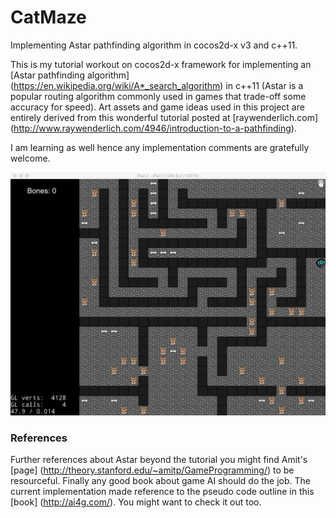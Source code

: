 # CatMaze
Implementing Astar pathfinding algorithm in cocos2d-x v3 and c++11.

This is my tutorial workout on cocos2d-x framework for implementing an
[Astar pathfinding algorithm] (https://en.wikipedia.org/wiki/A*_search_algorithm) in c++11 (Astar is a popular routing algorithm
commonly used in games that trade-off some accuracy for speed). Art assets and game ideas used in this project are entirely derived
from this wonderful tutorial posted at [raywenderlich.com] (http://www.raywenderlich.com/4946/introduction-to-a-pathfinding).

I am learning as well hence any implementation comments are gratefully welcome.

![alt text][screenshot]

[screenshot]: https://raw.githubusercontent.com/bennyk/CatMaze/master/screen.jpg

### References

Further references about Astar beyond the tutorial you might find Amit's [page] (http://theory.stanford.edu/~amitp/GameProgramming/) to be resourceful. Finally any good book about game AI should do the job. The current implementation made reference to the pseudo code outline in this [book] (http://ai4g.com/). You might want to check it out too.
